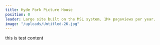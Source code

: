 ```yaml
---
title: Hyde Park Picture House
position: 0
leader: Large site built on the MSL system. 1M+ pageviews per year.
image: "/uploads/Untitled-26.jpg"
---
```


this is test content